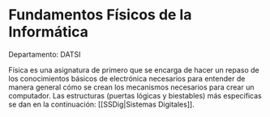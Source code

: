 # Fundamentos Físicos de la Informática

Departamento: DATSI

Física es una asignatura de primero que se encarga de hacer un repaso de los conocimientos básicos de electrónica necesarios para entender de manera general cómo se crean los mecanismos necesarios para crear un computador. Las estructuras (puertas lógicas y biestables) más especificas se dan en la continuación: [[SSDig|Sistemas Digitales]].
